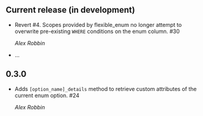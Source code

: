 Current release (in development)
--------------------------------

*   Revert #4. Scopes provided by flexible_enum no longer attempt to overwrite pre-existing `WHERE` conditions on the enum column. #30

    *Alex Robbin*

* ...

0.3.0
-----

*   Adds `[option_name]_details` method to retrieve custom attributes of the
    current enum option. #24

    *Alex Robbin*

